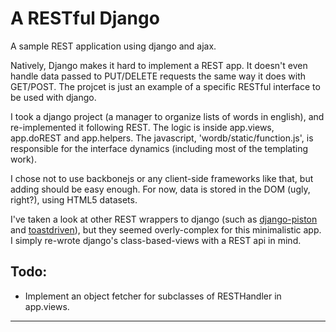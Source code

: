 A RESTful Django
================

A sample REST application using django and ajax.


Natively, Django makes it hard to implement a REST app. It doesn't even handle data passed to PUT/DELETE requests the same way it does with GET/POST. The projcet is just an example of a specific RESTful interface to be used with django.

I took a django project (a manager to organize lists of words in english), and re-implemented it following REST. The logic is inside app.views, app.doREST and app.helpers. The javascript, 'wordb/static/function.js', is responsible for the interface dynamics (including most of the templating work).

I chose not to use backbonejs or any client-side frameworks like that, but adding should be easy enough. For now, data is stored in the DOM (ugly, right?), using HTML5 datasets.

I've taken a look at other REST wrappers to django (such as [django-piston][1] and [toastdriven][2]), but they seemed  overly-complex for this minimalistic app. I simply re-wrote django's class-based-views with a REST api in mind.

Todo:
-----
* Implement an object fetcher for subclasses of RESTHandler in app.views.

  [1]: https://bitbucket.org/jespern/django-piston/wiki/Home "django-piston"
  [2]: https://github.com/toastdriven/django-tastypie "tastypie"
  
-----
